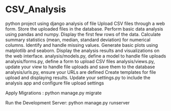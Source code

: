 # CSV_Analysis
python project using django analysis of file
Upload CSV files through a web form.
Store the uploaded files in the database.
Perform basic data analysis using pandas and numpy.
Display the first few rows of the data.
Calculate summary statistics (mean, median, standard deviation) for numerical columns.
Identify and handle missing values.
Generate basic plots using matplotlib and seaborn.
Display the analysis results and visualizations on the web interface.
analysis/models.py, define a model to handle file uploads
analysis/forms.py, define a form to upload CSV files
analysis/views.py, update your view to handle file uploads and save them to the database
analysis/urls.py, ensure your URLs are defined
Create templates for file upload and displaying results.
Update your settings.py to include the analysis app and configure file upload settings

Apply Migrations : 
      python manage.py migrate
      
Run the Development Server:
      python manage.py runserver

